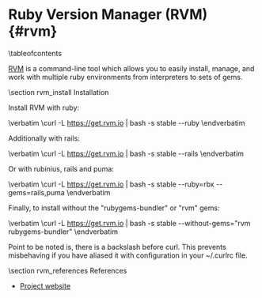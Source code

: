 Ruby Version Manager (RVM)    {#rvm}
==========================

\tableofcontents

[RVM](https://rvm.io) is a command-line tool which allows you to easily install, manage, and work with multiple ruby environments from interpreters to sets of gems.

\section rvm_install Installation

Install RVM with ruby:

\verbatim
\curl -L https://get.rvm.io | bash -s stable --ruby
\endverbatim

Additionally with rails:

\verbatim
\curl -L https://get.rvm.io | bash -s stable --rails
\endverbatim

Or with rubinius, rails and puma:

\verbatim
\curl -L https://get.rvm.io | bash -s stable --ruby=rbx --gems=rails,puma
\endverbatim

Finally, to install without the "rubygems-bundler" or "rvm" gems:

\verbatim
\curl -L https://get.rvm.io | bash -s stable --without-gems="rvm rubygems-bundler"
\endverbatim

Point to be noted is, there is a backslash before curl. This prevents misbehaving if you have aliased it with configuration in your ~/.curlrc file. 

\section rvm_references References

* [Project website](https://rvm.io)
